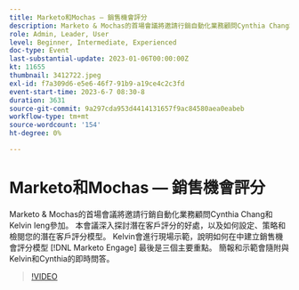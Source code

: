 ```yaml
---
title: Marketo和Mochas — 銷售機會評分
description: Marketo & Mochas的首場會議將邀請行銷自動化業務顧問Cynthia Chang和Kelvin Ieng參加。 本會議深入探討潛在客戶評分的好處，以及如何設定、策略和檢閱您的潛在客戶評分模型。 Kelvin會進行現場示範，說明如何在中建立銷售機會評分模型 [!DNL Marketo Engage] 最後是三個主要重點。 簡報和示範會隨附與Kelvin和Cynthia的即時問答。
role: Admin, Leader, User
level: Beginner, Intermediate, Experienced
doc-type: Event
last-substantial-update: 2023-01-06T00:00:00Z
kt: 11655
thumbnail: 3412722.jpeg
exl-id: f7a309d6-e5e6-46f7-91b9-a19ce4c2c3fd
event-start-time: 2023-6-7 08:30-8
duration: 3631
source-git-commit: 9a297cda953d4414131657f9ac84580aea0eabeb
workflow-type: tm+mt
source-wordcount: '154'
ht-degree: 0%

---
```


# Marketo和Mochas — 銷售機會評分

Marketo &amp; Mochas的首場會議將邀請行銷自動化業務顧問Cynthia Chang和Kelvin Ieng參加。 本會議深入探討潛在客戶評分的好處，以及如何設定、策略和檢閱您的潛在客戶評分模型。 Kelvin會進行現場示範，說明如何在中建立銷售機會評分模型 [!DNL Marketo Engage] 最後是三個主要重點。 簡報和示範會隨附與Kelvin和Cynthia的即時問答。

>[!VIDEO](https://video.tv.adobe.com/v/3412722/?quality=12&learn=on)
